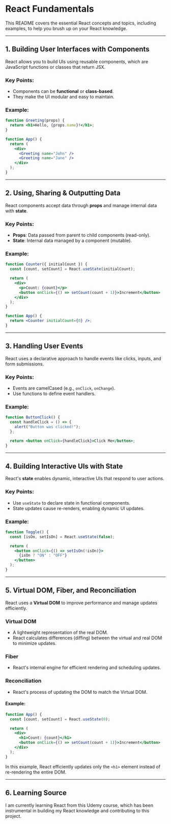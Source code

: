 # React Fundamentals

This README covers the essential React concepts and topics, including examples, to help you brush up on your React knowledge.

---

## 1. Building User Interfaces with Components
React allows you to build UIs using reusable components, which are JavaScript functions or classes that return JSX.

### Key Points:
- Components can be **functional** or **class-based**.
- They make the UI modular and easy to maintain.

### Example:
```jsx
function Greeting(props) {
  return <h1>Hello, {props.name}!</h1>;
}

function App() {
  return (
    <div>
      <Greeting name="John" />
      <Greeting name="Jane" />
    </div>
  );
}
```

---

## 2. Using, Sharing & Outputting Data
React components accept data through **props** and manage internal data with **state**.

### Key Points:
- **Props**: Data passed from parent to child components (read-only).
- **State**: Internal data managed by a component (mutable).

### Example:
```jsx
function Counter({ initialCount }) {
  const [count, setCount] = React.useState(initialCount);

  return (
    <div>
      <p>Count: {count}</p>
      <button onClick={() => setCount(count + 1)}>Increment</button>
    </div>
  );
}

function App() {
  return <Counter initialCount={0} />;
}
```

---

## 3. Handling User Events
React uses a declarative approach to handle events like clicks, inputs, and form submissions.

### Key Points:
- Events are camelCased (e.g., `onClick`, `onChange`).
- Use functions to define event handlers.

### Example:
```jsx
function ButtonClick() {
  const handleClick = () => {
    alert("Button was clicked!");
  };

  return <button onClick={handleClick}>Click Me</button>;
}
```

---

## 4. Building Interactive UIs with State
React's **state** enables dynamic, interactive UIs that respond to user actions.

### Key Points:
- Use `useState` to declare state in functional components.
- State updates cause re-renders, enabling dynamic UI updates.

### Example:
```jsx
function Toggle() {
  const [isOn, setIsOn] = React.useState(false);

  return (
    <button onClick={() => setIsOn(!isOn)}>
      {isOn ? "ON" : "OFF"}
    </button>
  );
}
```

---

## 5. Virtual DOM, Fiber, and Reconciliation
React uses a **Virtual DOM** to improve performance and manage updates efficiently.

### **Virtual DOM**
- A lightweight representation of the real DOM.
- React calculates differences (diffing) between the virtual and real DOM to minimize updates.

### **Fiber**
- React's internal engine for efficient rendering and scheduling updates.

### **Reconciliation**
- React's process of updating the DOM to match the Virtual DOM.

#### Example:
```jsx
function App() {
  const [count, setCount] = React.useState(0);

  return (
    <div>
      <h1>Count: {count}</h1>
      <button onClick={() => setCount(count + 1)}>Increment</button>
    </div>
  );
}
```
In this example, React efficiently updates only the `<h1>` element instead of re-rendering the entire DOM.

---
## 6. Learning Source
I am currently learning React from this Udemy course, which has been instrumental in building my React knowledge and contributing to this project.
